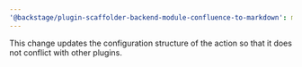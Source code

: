 ```yaml
---
'@backstage/plugin-scaffolder-backend-module-confluence-to-markdown': minor
---
```


This change updates the configuration structure of the action so that it does not conflict with other plugins.
